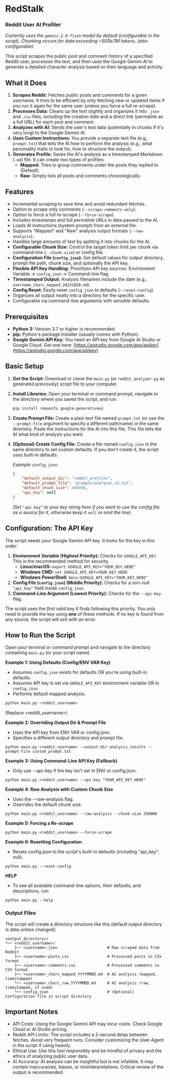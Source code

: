 # RedStalk
### Reddit User AI Profiler

*Currently uses the `gemini-2.0-flash` model by default (configurable in the script). Chunking occurs for data exceeding ~500k/1M tokens. (also configurable)*

This script scrapes the public post and comment history of a specified Reddit user, processes the text, and then uses the Google Gemini AI to generate a detailed character analysis based on their language and activity.

## What it Does

1.  **Scrapes Reddit:** Fetches public posts and comments for a given username. It tries to be efficient by only fetching new or updated items if you run it again for the same user (unless you force a full re-scrape).
2.  **Processes Data:** Cleans up the text slightly and organizes it into `.json` and `.csv` files, including the creation date and a direct link (permalink as a full URL) for each post and comment.
3.  **Analyzes with AI:** Sends the user's text data (potentially in chunks if it's very long) to the Google Gemini AI.
4.  **Uses Custom Instructions:** You provide a separate text file (e.g., `prompt.txt`) that tells the AI *how* to perform the analysis (e.g., what personality traits to look for, how to structure the output).
5.  **Generates Profile:** Saves the AI's analysis as a timestamped Markdown (`.md`) file. It can create two types of profiles:
    *   **Mapped:** Tries to group comments under the posts they replied to (Default).
    *   **Raw:** Simply lists all posts and comments chronologically.

## Features

*   Incremental scraping to save time and avoid redundant fetches.
*   Option to scrape only comments (`--scrape-comments-only`).
*   Option to force a full re-scrape (`--force-scrape`).
*   Includes timestamps and full permalink URLs in data passed to the AI.
*   Loads AI instructions (system prompt) from an external file.
*   Supports "Mapped" and "Raw" analysis output formats (`--raw-analysis`).
*   Handles large amounts of text by splitting it into chunks for the AI.
*   **Configurable Chunk Size:** Control the target token limit per chunk via command-line (`--chunk-size`) or config file.
*   **Configuration File (`config.json`):** Set default values for output directory, prompt file path, chunk size, and optionally the API key.
*   **Flexible API Key Handling:** Prioritizes API key sources: Environment Variable -> `config.json` -> Command-line flag.
*   **Timestamped Output:** Analysis filenames include the date (e.g., `username_charc_mapped_20231028.md`).
*   **Config Reset:** Easily reset `config.json` to defaults (`--reset-config`).
*   Organizes all output neatly into a directory for the specific user.
*   Configurable via command-line arguments with sensible defaults.

## Prerequisites

*   **Python 3:** Version 3.7 or higher is recommended.
*   **pip:** Python's package installer (usually comes with Python).
*   **Google Gemini API Key:** You need an API key from Google AI Studio or Google Cloud. Get one here: [https://aistudio.google.com/app/apikey](https://aistudio.google.com/app/apikey)

## Basic Setup

1.  **Get the Script:** Download or clone the `main.py` (or `reddit_analyzer.py` as generated previously) script file to your computer.
2.  **Install Libraries:** Open your terminal or command prompt, navigate to the directory where you saved the script, and run:
    ```bash
    pip install requests google-generativeai
    ```
3.  **Create Prompt File:** Create a plain text file named `prompt.txt` (or use the `--prompt-file` argument to specify a different path/name) in the same directory. Paste the instructions for the AI into this file. This file tells the AI what kind of analysis you want.
4.  **(Optional) Create Config File:** Create a file named `config.json` in the same directory to set custom defaults. If you don't create it, the script uses built-in defaults.

    *Example `config.json`:*
    ```json
    {
        "default_output_dir": "reddit_profiles",
        "default_prompt_file": "prompts/analyzer_v2.txt",
        "default_chunk_size": 400000,
        "api_key": null
    }
    ```
    *(Set `"api_key"` to your key string here if you want to use the config file as a source for it, otherwise keep it `null` or omit the line).*

## Configuration: The API Key

The script needs your Google Gemini API key. It looks for the key in this order:

1.  **Environment Variable (Highest Priority):** Checks for `GOOGLE_API_KEY`. This is the recommended method for security.
    *   **Linux/macOS:** `export GOOGLE_API_KEY="YOUR_KEY_HERE"`
    *   **Windows CMD:** `set GOOGLE_API_KEY=YOUR_KEY_HERE`
    *   **Windows PowerShell:** `$env:GOOGLE_API_KEY="YOUR_KEY_HERE"`
2.  **Config File (`config.json`) (Middle Priority):** Checks for a non-null `"api_key"` field inside `config.json`.
3.  **Command-Line Argument (Lowest Priority):** Checks for the `--api-key` flag.

The script uses the *first* valid key it finds following this priority. You only need to provide the key using **one** of these methods. If no key is found from any source, the script will exit with an error.

## How to Run the Script

Open your terminal or command prompt and navigate to the directory containing `main.py` (or your script name).

**Example 1: Using Defaults (Config/ENV VAR Key)**

*   Assumes `config.json` exists for defaults OR you're using built-in defaults.
*   Assumes API key is set via `GOOGLE_API_KEY` environment variable OR in `config.json`.
*   Performs default mapped analysis.

```bash
python main.py <reddit_username>
```
(Replace <reddit_username>)

**Example 2: Overriding Output Dir & Prompt File**
*   Uses the API key from ENV VAR or config.json.
*   Specifies a different output directory and prompt file.

```
python main.py <reddit_username> --output-dir analysis_results --prompt-file custom_prompt.txt
```
**Example 3: Using Command-Line API Key (Fallback)**
*   Only use --api-key if the key isn't set in ENV or config.json.

```
python main.py <reddit_username> --api-key "YOUR_API_KEY_HERE"
```
**Example 4: Raw Analysis with Custom Chunk Size**
*   Uses the --raw-analysis flag.
*   Overrides the default chunk size.
```
python main.py <reddit_username> --raw-analysis --chunk-size 250000
```

**Example 5: Forcing a Re-scrape**
```
python main.py <reddit_username> --force-scrape
```

**Example 6: Resetting Configuration**
*   Resets config.json to the script's built-in defaults (including "api_key": null).
```
python main.py --reset-config
```

**HELP**
*   To see all available command-line options, their defaults, and descriptions, run:
```
python main.py --help
```

### Output Files
The script will create a directory structure like this (default output directory is data unless changed):
```
<output_directory>/
└── <reddit_username>/
    ├── <username>.json                      # Raw scraped data from Reddit
    ├── <username>-posts.csv                 # Processed posts in CSV format
    ├── <username>-comments.csv              # Processed comments in CSV format
    ├── <username>_charc_mapped_YYYYMMDD.md  # AI analysis (mapped, timestamped)
    └── <username>_charc_raw_YYYYMMDD.md     # AI analysis (raw, timestamped, if used)
    └── config.json                          # (Optional) Configuration file in script directory
```
## Important Notes
*   API Costs: Using the Google Gemini API may incur costs. Check Google Cloud or AI Studio pricing.
*   Reddit API Limits: The script includes a 2-second delay between fetches. Avoid very frequent runs. Consider customizing the User-Agent in the script if using heavily.
*   Ethical Use: Use this tool responsibly and be mindful of privacy and the ethics of analyzing public user data.
*   AI Accuracy: AI analysis can be insightful but is not infallible. It may contain inaccuracies, biases, or misinterpretations. Critical review of the output is recommended.
